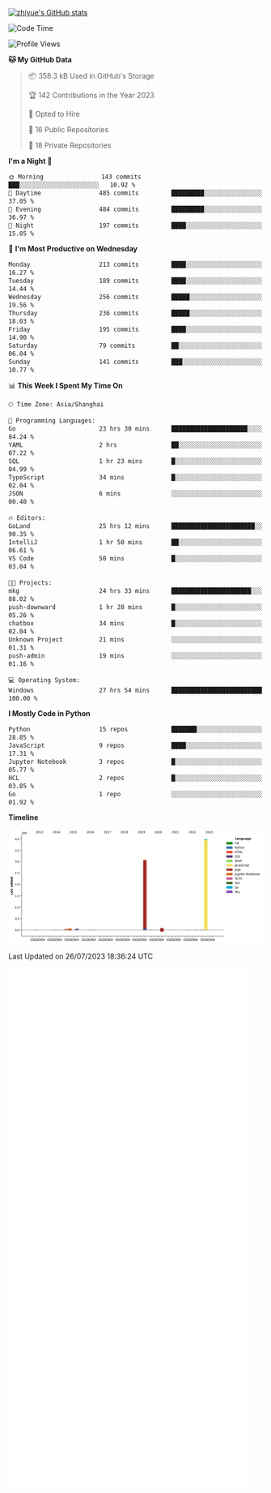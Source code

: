 
[![zhiyue's GitHub stats](https://github-readme-stats.vercel.app/api?username=zhiyue)](https://github.com/anuraghazra/github-readme-stats&&show_icons=true)

<!--START_SECTION:waka-->
![Code Time](http://img.shields.io/badge/Code%20Time-1%2C423%20hrs%208%20mins-blue)

![Profile Views](http://img.shields.io/badge/Profile%20Views-0-blue)

**🐱 My GitHub Data** 

> 📦 358.3 kB Used in GitHub's Storage 
 > 
> 🏆 142 Contributions in the Year 2023
 > 
> 💼 Opted to Hire
 > 
> 📜 16 Public Repositories 
 > 
> 🔑 18 Private Repositories 
 > 
**I'm a Night 🦉** 

```text
🌞 Morning                143 commits         ███░░░░░░░░░░░░░░░░░░░░░░   10.92 % 
🌆 Daytime                485 commits         █████████░░░░░░░░░░░░░░░░   37.05 % 
🌃 Evening                484 commits         █████████░░░░░░░░░░░░░░░░   36.97 % 
🌙 Night                  197 commits         ████░░░░░░░░░░░░░░░░░░░░░   15.05 % 
```
📅 **I'm Most Productive on Wednesday** 

```text
Monday                   213 commits         ████░░░░░░░░░░░░░░░░░░░░░   16.27 % 
Tuesday                  189 commits         ████░░░░░░░░░░░░░░░░░░░░░   14.44 % 
Wednesday                256 commits         █████░░░░░░░░░░░░░░░░░░░░   19.56 % 
Thursday                 236 commits         █████░░░░░░░░░░░░░░░░░░░░   18.03 % 
Friday                   195 commits         ████░░░░░░░░░░░░░░░░░░░░░   14.90 % 
Saturday                 79 commits          ██░░░░░░░░░░░░░░░░░░░░░░░   06.04 % 
Sunday                   141 commits         ███░░░░░░░░░░░░░░░░░░░░░░   10.77 % 
```


📊 **This Week I Spent My Time On** 

```text
🕑︎ Time Zone: Asia/Shanghai

💬 Programming Languages: 
Go                       23 hrs 30 mins      █████████████████████░░░░   84.24 % 
YAML                     2 hrs               ██░░░░░░░░░░░░░░░░░░░░░░░   07.22 % 
SQL                      1 hr 23 mins        █░░░░░░░░░░░░░░░░░░░░░░░░   04.99 % 
TypeScript               34 mins             █░░░░░░░░░░░░░░░░░░░░░░░░   02.04 % 
JSON                     6 mins              ░░░░░░░░░░░░░░░░░░░░░░░░░   00.40 % 

🔥 Editors: 
GoLand                   25 hrs 12 mins      ███████████████████████░░   90.35 % 
IntelliJ                 1 hr 50 mins        ██░░░░░░░░░░░░░░░░░░░░░░░   06.61 % 
VS Code                  50 mins             █░░░░░░░░░░░░░░░░░░░░░░░░   03.04 % 

🐱‍💻 Projects: 
mkg                      24 hrs 33 mins      ██████████████████████░░░   88.02 % 
push-downward            1 hr 28 mins        █░░░░░░░░░░░░░░░░░░░░░░░░   05.26 % 
chatbox                  34 mins             █░░░░░░░░░░░░░░░░░░░░░░░░   02.04 % 
Unknown Project          21 mins             ░░░░░░░░░░░░░░░░░░░░░░░░░   01.31 % 
push-admin               19 mins             ░░░░░░░░░░░░░░░░░░░░░░░░░   01.16 % 

💻 Operating System: 
Windows                  27 hrs 54 mins      █████████████████████████   100.00 % 
```

**I Mostly Code in Python** 

```text
Python                   15 repos            ███████░░░░░░░░░░░░░░░░░░   28.85 % 
JavaScript               9 repos             ████░░░░░░░░░░░░░░░░░░░░░   17.31 % 
Jupyter Notebook         3 repos             █░░░░░░░░░░░░░░░░░░░░░░░░   05.77 % 
HCL                      2 repos             █░░░░░░░░░░░░░░░░░░░░░░░░   03.85 % 
Go                       1 repo              ░░░░░░░░░░░░░░░░░░░░░░░░░   01.92 % 
```



**Timeline**

![Lines of Code chart](https://raw.githubusercontent.com/zhiyue/zhiyue/main/assets/bar_graph.png)


 Last Updated on 26/07/2023 18:36:24 UTC
<!--END_SECTION:waka-->

<!-- [![Top Langs](https://github-readme-stats.vercel.app/api/top-langs/?username=zhiyue)](https://github.com/anuraghazra/github-readme-stats) -->

![](./github-metrics.svg)

